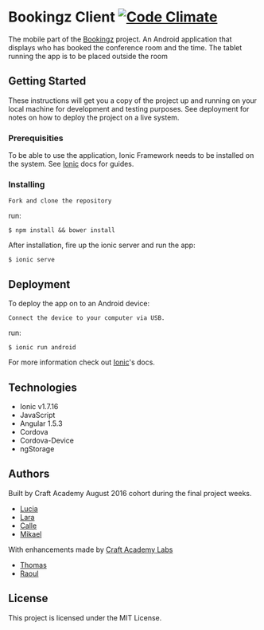 # Bookingz Client [![Code Climate](https://codeclimate.com/github/CraftAcademy/bookingz_client/badges/gpa.svg)](https://codeclimate.com/github/CraftAcademy/bookingz_client)
The mobile part of the [Bookingz](https://github.com/CraftAcademy/bookingz) project.
An Android application that displays who has booked the conference room and the time.
The tablet running the app is to be placed outside the room

## Getting Started

These instructions will get you a copy of the project up and running on your local machine for development and testing purposes. See deployment for notes on how to deploy the project on a live system.

### Prerequisities

To be able to use the application, Ionic Framework needs to be installed on the system. See [Ionic](http://ionicframework.com/) docs for guides.

### Installing

```
Fork and clone the repository
```
run:
```
$ npm install && bower install
```

After installation, fire up the ionic server and run the app:

```
$ ionic serve
```

## Deployment

To deploy the app on to an Android device:
```
Connect the device to your computer via USB.
```
run:
```
$ ionic run android
```
For more information check out [Ionic](http://ionicframework.com/docs/guide/testing.html)'s docs.

## Technologies

* Ionic v1.7.16
* JavaScript
* Angular 1.5.3
* Cordova
* Cordova-Device
* ngStorage


## Authors
Built by Craft Academy August 2016 cohort during the final project weeks.

* [Lucia](https://github.com/luciademoja)
* [Lara](https://github.com/lollypop27)
* [Calle](https://github.com/callea2)
* [Mikael](https://github.com/MikaelFeher)

With enhancements made by [Craft Academy Labs](https://labs.craftacademy.se)

* [Thomas](https://github.com/tochman)
* [Raoul](https://github.com/diraulo)

## License

This project is licensed under the MIT License.
